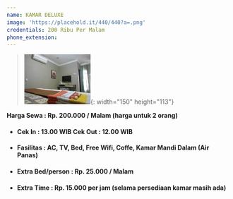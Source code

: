 ```yaml
---
name: KAMAR DELUXE
image: 'https://placehold.it/440/440?a=.png'
credentials: 200 Ribu Per Malam
phone_extension:
---
```


> ![](/uploads/content-5b18a82fb5c8e-e1560855835374.jpg){: width="150" height="113"}

**Harga Sewa : Rp. 200.000 / Malam (harga untuk 2 orang)**

* #### Cek In : 13.00 WIB Cek Out : 12.00 WIB
* #### Fasilitas : AC, TV, Bed, Free Wifi, Coffe, Kamar Mandi Dalam (Air Panas)
* #### Extra Bed/person : Rp. 25.000 / Malam
* #### Extra Time : Rp. 15.000 per jam (selama persediaan kamar masih ada)